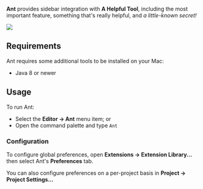 <!--
👋 Hello! As Nova users browse the extensions library, a good README can help them understand what your extension does, how it works, and what setup or configuration it may require.

Not every extension will need every item described below. Use your best judgement when deciding which parts to keep to provide the best experience for your new users.

💡 Quick Tip! As you edit this README template, you can preview your changes by selecting **Extensions → Activate Project as Extension**, opening the Extension Library, and selecting "Ant" in the sidebar.

Let's get started!
-->

<!--
🎈 Include a brief description of the features your extension provides. For example:
-->

**Ant** provides sidebar integration with **A Helpful Tool**, including the most important feature, something that's really helpful, and _a little-known secret!_

<!--
🎈 It can also be helpful to include a screenshot or GIF showing your extension in action:
-->

![](https://nova.app/images/en/dark/sidebar.png)

## Requirements

<!--
🎈 If your extension depends on external processes or tools that users will need to have, it's helpful to list those and provide links to their installers:
-->

Ant requires some additional tools to be installed on your Mac:

- Java 8 or newer

## Usage

<!--
🎈 If your extension provides features that are invoked manually, consider describing those options for users:
-->

To run Ant:

- Select the **Editor → Ant** menu item; or
- Open the command palette and type `Ant`

<!--
🎈 Alternatively, if your extension runs automatically (as in the case of a validator), consider showing users what they can expect to see.
-->

### Configuration

<!--
🎈 If your extension offers global- or workspace-scoped preferences, consider pointing users toward those settings. For example:
-->

To configure global preferences, open **Extensions → Extension Library...** then select Ant's **Preferences** tab.

You can also configure preferences on a per-project basis in **Project → Project Settings...**
